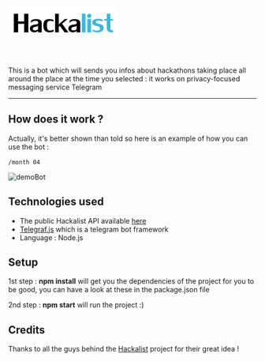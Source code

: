 # <img src="https://raw.githubusercontent.com/Hackalist/Hackalist.github.io/master/images/logo.png">


<br />

<p>
This is a bot which will sends you infos about hackathons taking place all around the place at the time you selected : it works on privacy-focused messaging service Telegram
</p>

---

## How does it work ?

Actually, it's better shown than told so here is an example of how you can use the bot :

```
/month 04
```

<img src="https://i.ibb.co/gw9nTZL/demoBot.png" alt="demoBot" border="0">

## Technologies used

* The public Hackalist API available <a href="https://github.com/Hackalist/Hackalist.github.io/tree/master/api/1.0">here</a>
* <a href="https://telegraf.js.org/#/">Telegraf.js</a> which is a telegram bot framework
* Language : Node.js

## Setup

1st step : <strong>npm install</strong> will get you the dependencies of the project for you to be good, you can have a look at these in the package.json file

2nd step : <strong>npm start</strong> will run the project :)


## Credits

Thanks to all the guys behind the <a target="_blank" href="https://github.com/Hackalist" rel="noopener noreferrer">Hackalist</a> project for their great idea !